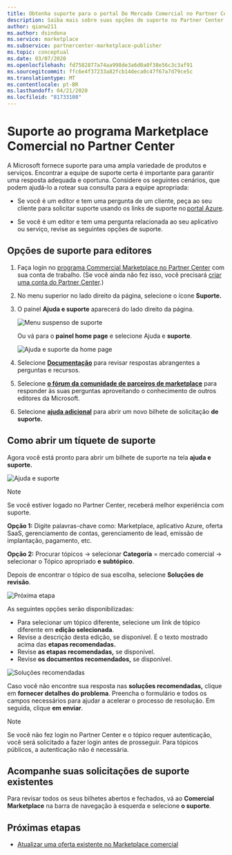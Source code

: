 ```yaml
---
title: Obtenha suporte para o portal Do Mercado Comercial no Partner Center
description: Saiba mais sobre suas opções de suporte no Partner Center, incluindo como arquivar uma solicitação de suporte.
author: qianw211
ms.author: dsindona
ms.service: marketplace
ms.subservice: partnercenter-marketplace-publisher
ms.topic: conceptual
ms.date: 03/07/2020
ms.openlocfilehash: fd7582877a74aa998de3a6d0a0f38e56c3c3af91
ms.sourcegitcommit: ffc6e4f37233a82fcb14deca0c47f67a7d79ce5c
ms.translationtype: MT
ms.contentlocale: pt-BR
ms.lasthandoff: 04/21/2020
ms.locfileid: "81733108"
---
```

# <a name="support-for-the-commercial-marketplace-program-in-partner-center"></a>Suporte ao programa Marketplace Comercial no Partner Center

A Microsoft fornece suporte para uma ampla variedade de produtos e serviços. Encontrar a equipe de suporte certa é importante para garantir uma resposta adequada e oportuna. Considere os seguintes cenários, que podem ajudá-lo a rotear sua consulta para a equipe apropriada: 

- Se você é um editor e tem uma pergunta de um cliente, peça ao seu cliente para solicitar suporte usando os links de suporte no [portal Azure](https://portal.azure.com/). 

- Se você é um editor e tem uma pergunta relacionada ao seu aplicativo ou serviço, revise as seguintes opções de suporte.

## <a name="support-options-for-publishers"></a>Opções de suporte para editores

1. Faça login no [programa Commercial Marketplace no Partner Center](https://partner.microsoft.com/dashboard/commercial-marketplace/overview) com sua conta de trabalho. (Se você ainda não fez isso, você precisará [criar uma conta do Partner Center](./create-account.md).)

2. No menu superior no lado direito da página, selecione o ícone **Suporte.** 
 
3. O painel **Ajuda e suporte** aparecerá do lado direito da página. 
 
   ![Menu suspenso de suporte](./media/commercial-marketplace-support-pane.png)

    Ou vá para o **painel home page** e selecione Ajuda e **suporte**.

   ![Ajuda e suporte da home page](./media/homepage-help-support.png)

4. Selecione **[Documentação](../index.yml)** para revisar respostas abrangentes a perguntas e recursos. 

5. Selecione **[o fórum da comunidade de parceiros de marketplace](https://www.microsoftpartnercommunity.com/t5/Azure-Marketplace-and-AppSource/bd-p/2222)** para responder às suas perguntas aproveitando o conhecimento de outros editores da Microsoft. 

6. Selecione **[ajuda adicional](https://partner.microsoft.com/support/v2/?stage=1)** para abrir um novo bilhete de solicitação **de suporte.**  

## <a name="how-to-open-a-support-ticket"></a>Como abrir um tíquete de suporte

Agora você está pronto para abrir um bilhete de suporte na tela **ajuda e suporte.**

![Ajuda e suporte](./media/help-and-support.png)

>[!Note]
>Se você estiver logado no Partner Center, receberá melhor experiência com suporte.

**Opção 1:** Digite palavras-chave como: Marketplace, aplicativo Azure, oferta SaaS, gerenciamento de contas, gerenciamento de lead, emissão de implantação, pagamento, etc.

**Opção 2:** Procurar tópicos -> selecionar **Categoria** = mercado comercial -> selecionar o Tópico apropriado **e** **subtópico**.

Depois de encontrar o tópico de sua escolha, selecione **Soluções de revisão**.

![Próxima etapa](./media/next-step.png)

As seguintes opções serão disponibilizadas:

* Para selecionar um tópico diferente, selecione um link de tópico diferente em **edição selecionada**.
* Revise a descrição desta edição, se disponível.  É o texto mostrado acima das **etapas recomendadas.**
* Revise **as etapas recomendadas,** se disponível.
* Revise **os documentos recomendados,** se disponível.

![Soluções recomendadas](./media/recommended-solutions.png)

Caso você não encontre sua resposta nas **soluções recomendadas,** clique em **fornecer detalhes do problema**.  Preencha o formulário e todos os campos necessários para ajudar a acelerar o processo de resolução.  Em seguida, clique **em enviar**.

>[!Note]
>Se você não fez login no Partner Center e o tópico requer autenticação, você será solicitado a fazer login antes de prosseguir.  Para tópicos públicos, a autenticação não é necessária.

## <a name="track-your-existing-support-requests"></a>Acompanhe suas solicitações de suporte existentes 

Para revisar todos os seus bilhetes abertos e fechados, vá ao **Comercial Marketplace** na barra de navegação à esquerda e selecione **o suporte**.

## <a name="next-steps"></a>Próximas etapas

- [Atualizar uma oferta existente no Marketplace comercial](./update-existing-offer.md)
